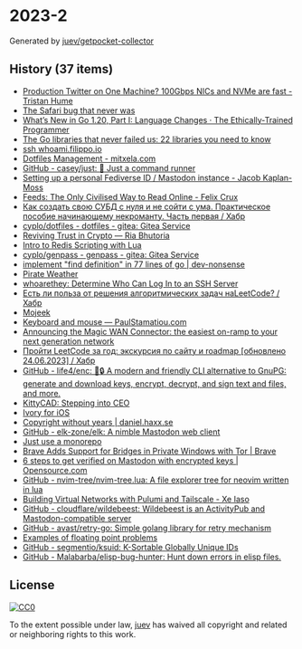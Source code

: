# 2023-2

Generated by [juev/getpocket-collector](https://github.com/juev/getpocket-collector)

## History (37 items)

- [Production Twitter on One Machine? 100Gbps NICs and NVMe are fast - Tristan Hume](https://thume.ca/2023/01/02/one-machine-twitter/)
- [The Safari bug that never was](https://obyford.com/posts/the-safari-bug-that-never-was/)
- [What’s New in Go 1.20, Part I: Language Changes · The Ethically-Trained Programmer](https://blog.carlmjohnson.net/post/2023/golang-120-language-changes/)
- [The Go libraries that never failed us: 22 libraries you need to know](https://threedots.tech/post/list-of-recommended-libraries/)
- [ssh whoami.filippo.io](https://words.filippo.io/dispatches/whoami-updated/)
- [Dotfiles Management - mitxela.com](https://mitxela.com/projects/dotfiles_management)
- [GitHub - casey/just: 🤖 Just a command runner](https://github.com/casey/just)
- [Setting up a personal Fediverse ID / Mastodon instance - Jacob Kaplan-Moss](https://jacobian.org/til/my-mastodon-instance/)
- [Feeds: The Only Civilised Way to Read Online - Felix Crux](https://felixcrux.com/blog/feeds-the-only-civilised-way-to-read-online)
- [Как создать свою СУБД с нуля и не сойти с ума. Практическое пособие начинающему некроманту. Часть первая / Хабр](https://habr.com/ru/articles/709234/)
- [cyplo/dotfiles - dotfiles - gitea: Gitea Service](https://git.cyplo.dev/cyplo/dotfiles)
- [Reviving Trust in Crypto — Ria Bhutoria](https://ria.mirror.xyz/zOHZ3iMU9WmK3eZ7J9HEM_4RKoqADRJ6gCWg0dHEI8A)
- [Intro to Redis Scripting with Lua](https://www.novus.com/tech-blog/intro-to-redis-scripting-with-lua)
- [cyplo/genpass - genpass - gitea: Gitea Service](https://git.cyplo.dev/cyplo/genpass)
- [implement "find definition" in 77 lines of go | dev-nonsense](https://dev-nonsense.com/posts/find-definition-in-go/)
- [Pirate Weather](http://pirateweather.net/en/latest/)
- [whoarethey: Determine Who Can Log In to an SSH Server](https://www.agwa.name/blog/post/whoarethey)
- [Есть ли польза от решения алгоритмических задач наLeetCode? / Хабр](https://habr.com/ru/articles/709550/)
- [Mojeek](https://www.mojeek.com/)
- [Keyboard and mouse — PaulStamatiou.com](https://paulstamatiou.com/stuff-i-use/keyboard-mouse/)
- [Announcing the Magic WAN Connector: the easiest on-ramp to your next generation network](https://blog.cloudflare.com/magic-wan-connector/)
- [Пройти LeetCode за год: экскурсия по сайту и roadmap [обновлено 24.06.2023] / Хабр](https://habr.com/ru/articles/708570/)
- [GitHub - life4/enc: 🔑🔒 A modern and friendly CLI alternative to GnuPG: generate and download keys, encrypt, decrypt, and sign text and files, and more.](https://github.com/life4/enc)
- [KittyCAD: <!-- -->Stepping into CEO](https://kittycad.io/blog/stepping-into-ceo)
- [Ivory for iOS](https://tapbots.com/ivory/)
- [Copyright without years | daniel.haxx.se](https://daniel.haxx.se/blog/2023/01/08/copyright-without-years/)
- [GitHub - elk-zone/elk: A nimble Mastodon web client](https://github.com/elk-zone/elk)
- [Just use a monorepo](https://buttondown.email/blog/just-use-a-monorepo)
- [Brave Adds Support for Bridges in Private Windows with Tor | Brave](https://brave.com/tor-bridges/)
- [6 steps to get verified on Mastodon with encrypted keys | Opensource.com](https://opensource.com/article/22/12/verified-mastodon-pgp-keyoxide)
- [GitHub - nvim-tree/nvim-tree.lua: A file explorer tree for neovim written in lua](https://github.com/nvim-tree/nvim-tree.lua)
- [Building Virtual Networks with Pulumi and Tailscale - Xe Iaso](https://xeiaso.net/talks/virtual-networks-pulumi-tailscale)
- [GitHub - cloudflare/wildebeest: Wildebeest is an ActivityPub and Mastodon-compatible server](https://github.com/cloudflare/wildebeest)
- [GitHub - avast/retry-go: Simple golang library for retry mechanism](https://github.com/avast/retry-go)
- [Examples of floating point problems](https://jvns.ca/blog/2023/01/13/examples-of-floating-point-problems/)
- [GitHub - segmentio/ksuid: K-Sortable Globally Unique IDs](https://github.com/segmentio/ksuid)
- [GitHub - Malabarba/elisp-bug-hunter: Hunt down errors in elisp files.](https://github.com/Malabarba/elisp-bug-hunter)

## License

[![CC0](https://mirrors.creativecommons.org/presskit/buttons/88x31/svg/cc-zero.svg)](https://creativecommons.org/publicdomain/zero/1.0/)

To the extent possible under law, [juev](https://github.com/juev) has waived all copyright and related or neighboring rights to this work.
